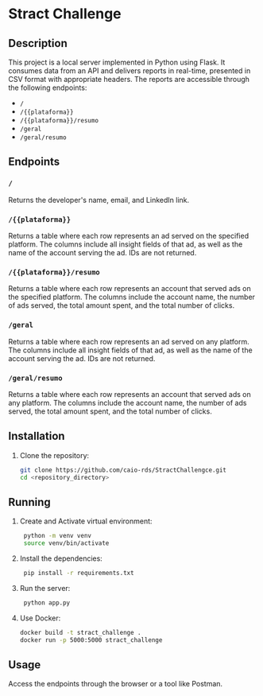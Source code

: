 # Stract Challenge

## Description

This project is a local server implemented in Python using Flask. It consumes data from an API and delivers reports in real-time, presented in CSV format with appropriate headers. The reports are accessible through the following endpoints:

- `/`
- `/{{plataforma}}`
- `/{{plataforma}}/resumo`
- `/geral`
- `/geral/resumo`

## Endpoints

### `/`
Returns the developer's name, email, and LinkedIn link.

### `/{{plataforma}}`
Returns a table where each row represents an ad served on the specified platform. The columns include all insight fields of that ad, as well as the name of the account serving the ad. IDs are not returned.

### `/{{plataforma}}/resumo`
Returns a table where each row represents an account that served ads on the specified platform. The columns include the account name, the number of ads served, the total amount spent, and the total number of clicks.

### `/geral`
Returns a table where each row represents an ad served on any platform. The columns include all insight fields of that ad, as well as the name of the account serving the ad. IDs are not returned.

### `/geral/resumo`
Returns a table where each row represents an account that served ads on any platform. The columns include the account name, the number of ads served, the total amount spent, and the total number of clicks.

## Installation

1. Clone the repository:
   ```sh
   git clone https://github.com/caio-rds/StractChallengce.git
   cd <repository_directory>
   

## Running

1. Create and Activate virtual environment:
   ```sh   
    python -m venv venv
    source venv/bin/activate       
   ```

2. Install the dependencies:
   ```sh
    pip install -r requirements.txt
    ```

3. Run the server:
    ```sh
     python app.py
     ```

4. Use Docker:
    ```sh
    docker build -t stract_challenge .
    docker run -p 5000:5000 stract_challenge
    ```

## Usage

Access the endpoints through the browser or a tool like Postman.